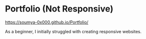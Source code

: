 # Portfolio (Not Responsive)

https://soumya-0x000.github.io/Portfolio/



As a beginner, I initially struggled with creating responsive websites.
